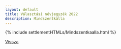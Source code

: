 ```yaml
---
layout: default
title: Választási névjegyzék 2022
description: Mindszentkálla
---
```


{% include settlementHTMLs/Mindszentkaalla.html %}

[Vissza](../)